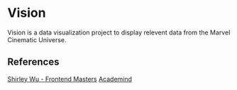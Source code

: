 # Vision

Vision is a data visualization project to display relevent data from the Marvel Cinematic Universe.

## References

[Shirley Wu - Frontend Masters](https://frontendmasters.com/courses/d3/)
[Academind](https://www.youtube.com/playlist?list=PL55RiY5tL51r1NlkJLzVhui1S480gnuNG)